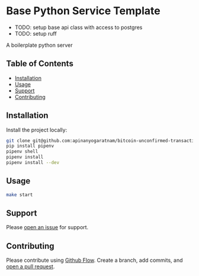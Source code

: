 # Base Python Service Template

- TODO: setup base api class with access to postgres
- TODO: setup ruff 

A boilerplate python server

## Table of Contents

- [Installation](#installation)
- [Usage](#usage)
- [Support](#support)
- [Contributing](#contributing)

## Installation

Install the project locally:

```sh
git clone git@github.com:apinanyogaratnam/bitcoin-unconfirmed-transactions
pip install pipenv
pipenv shell
pipenv install
pipenv install --dev
```

## Usage

```sh
make start
```

## Support

Please [open an issue](https://github.com/apinanyogaratnam/base-python-service-template/issues/new) for support.

## Contributing

Please contribute using [Github Flow](https://guides.github.com/introduction/flow/). Create a branch, add commits, and [open a pull request](https://github.com/apinanyogaratnam/base-python-service-template/compare/).
